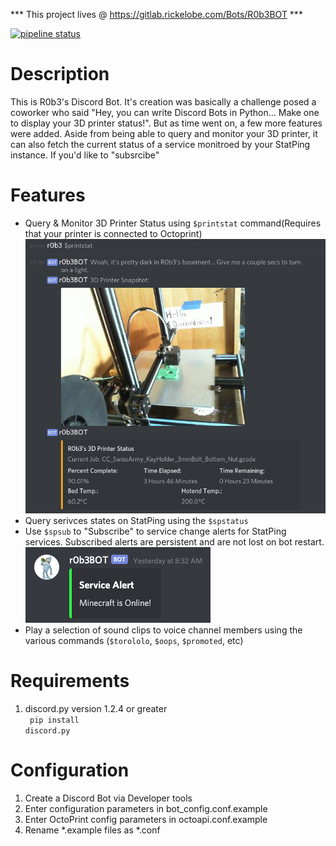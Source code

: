 *** This project lives @ https://gitlab.rickelobe.com/Bots/R0b3BOT ***

[![pipeline status](http://gitlab.rickelobe.com/Bots/r0b3BOT/badges/master/pipeline.svg)](http://gitlab.rickelobe.com/Bots/r0b3BOT/commits/master)

# Description
This is R0b3's Discord Bot.  It's creation was basically a challenge posed a coworker who said "Hey, you can write Discord Bots in Python... Make one to display your 3D printer status!".  But as time went on, a few more features were added.  Aside from being able to query and monitor your 3D printer, it can also fetch the current status of a service monitroed by your StatPing instance.  If you'd like to "subsrcibe"

# Features
*  Query & Monitor 3D Printer Status using `$printstat` command(Requires that your printer is connected to Octoprint)<br>
![](images/Discord_Printstat_Command.png)
*  Query serivces states on StatPing using the `$spstatus`
*  Use `$spsub` to "Subscribe" to service change alerts for StatPing services.  Subscribed alerts are persistent and are not lost on bot restart.<br>
![Example service alert](images/Service_alert.png)
*  Play a selection of sound clips to voice channel members using the various commands (`$torololo`, `$oops`, `$promoted`, etc)

# Requirements
1. discord.py version 1.2.4 or greater<br>
    <code> pip install discord.py </code>

# Configuration
1. Create a Discord Bot via Developer tools<br>
2. Enter configuration parameters in bot_config.conf.example<br>
3. Enter OctoPrint config parameters in octoapi.conf.example<br>
4. Rename *.example files as *.conf<br>